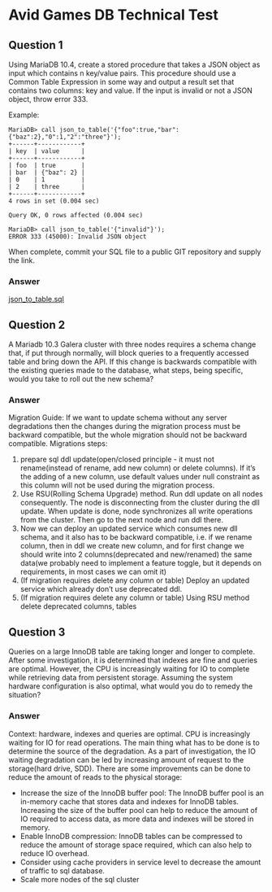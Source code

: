 # Avid Games DB Technical Test


## Question 1
Using MariaDB 10.4, create a stored procedure that takes a JSON object as input which contains n key/value pairs. This procedure should use a Common     Table Expression in some way and output a result set that contains two columns: key and value. If the input is invalid or not a JSON object, throw error 333.

Example:

```
MariaDB> call json_to_table('{"foo":true,"bar":{"baz":2},"0":1,"2":"three"}'); 
+------+------------+
| key  | value      |
+------+------------+
| foo  | true       |
| bar  | {"baz": 2} |
| 0    | 1          |
| 2    | three      |
+------+------------+
4 rows in set (0.004 sec)

Query OK, 0 rows affected (0.004 sec)

MariaDB> call json_to_table('{"invalid"}'); 
ERROR 333 (45000): Invalid JSON object
```

When complete, commit your SQL file to a public GIT repository and supply the link.

### Answer
[json_to_table.sql](https://github.com/emax19/avid_games_tech_test/blob/main/json_to_table.sql)

## Question 2
A Mariadb 10.3 Galera cluster with three nodes requires a schema change that, if put through normally, will block queries to a frequently accessed table and bring down the API. If this change is backwards compatible with the existing queries made to the database, what steps, being specific, would you take to roll out the new schema?

### Answer 

Migration Guide:
If we want to update schema without any server degradations then the changes during the migration process must be backward compatible, but the whole migration should not be backward compatible. Migrations steps:
1. prepare sql ddl update(open/closed principle - it must not rename(instead of rename, add new column) or delete columns). If it’s the adding of a new column, use default values under null constraint as this column will not be used during the migration process.
2. Use RSU(Rolling Schema Upgrade) method. Run ddl update on all nodes consequently. The node is disconnecting from the cluster during the dll update. When update is done, node synchronizes all write operations from the cluster. Then go to the next node and run ddl there.
3. Now we can deploy an updated service which consumes new dll schema, and it also has to be backward compatible, i.e. if we rename column, then in ddl we create new column, and for first change we should write into 2 columns(deprecated and new/renamed) the same data(we probably need to implement a feature toggle, but it depends on requirements, in most cases we can omit it)
4. (If migration requires delete any column or table) Deploy an updated service which already don’t use deprecated ddl.
5. (If migration requires delete any column or table) Using RSU method delete deprecated columns, tables

## Question 3

Queries on a large InnoDB table are taking longer and longer to complete. After some investigation, it is determined that indexes are fine and queries are optimal. However, the CPU is increasingly waiting for IO to complete while retrieving data from persistent storage. Assuming the system hardware configuration is also optimal, what would you do to remedy the situation?

### Answer
   Context: hardware, indexes and queries are optimal. CPU is increasingly waiting for IO for read operations.
   The main thing what has to be done is to determine the source of the degradation. As a part of investigation, the IO waiting degradation can be led by increasing amount of request to the storage(hard drive, SDD). There are some improvements can be done to reduce the amount of reads to the physical storage:
   - Increase the size of the InnoDB buffer pool: The InnoDB buffer pool is an in-memory cache that stores data and indexes for InnoDB tables. Increasing the size of the buffer pool can help to reduce the amount of IO required to access data, as more data and indexes will be stored in memory.
   - Enable InnoDB compression: InnoDB tables can be compressed to reduce the amount of storage space required, which can also help to reduce IO overhead.
   - Consider using cache providers in service level to decrease the amount of traffic to sql database.
   - Scale more nodes of the sql cluster
